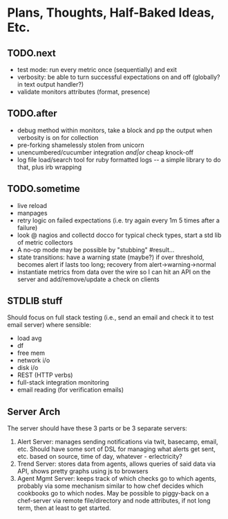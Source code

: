 # Plans, Thoughts, Half-Baked Ideas, Etc. #

## TODO.next ##
* test mode: run every metric once (sequentially) and exit
* verbosity: be able to turn successful expectations on and off (globally? in text output handler?)
* validate monitors attributes (format, presence)

## TODO.after ##
* debug method within monitors, take a block and pp the output when verbosity is on for collection
* pre-forking shamelessly stolen from unicorn
* unencumbered/cucumber integration *and|or* cheap knock-off
* log file load/search tool for ruby formatted logs -- a simple library to do that, plus irb wrapping

## TODO.sometime ##
* live reload
* manpages
* retry logic on failed expectations (i.e. try again every 1m 5 times after a failure)
* look @ nagios and collectd docco for typical check types, start a std lib
of metric collectors
* A no-op mode may be possible by "stubbing" #result...
* state transitions: have a warning state (maybe?) if over threshold, becomes alert if lasts too long;
  recovery from alert->warning->normal
* instantiate metrics from data over the wire so I can hit an API on the server and add/remove/update a check on clients
 
## STDLIB stuff ##
Should focus on full stack testing (i.e., send an email and check it to test email server) where sensible:

* load avg
* df
* free mem
* network i/o
* disk i/o
* REST (HTTP verbs)
* full-stack integration monitoring
* email reading (for verification emails)

## Server Arch ##
The server should have these 3 parts or be 3 separate servers:

1. 	Alert Server: 
   	manages sending notifications via twit, basecamp, email, etc. Should have some sort of
   	DSL for managing what alerts get sent, etc. based on source, time of day,
		whatever - erlectricity?
2.	Trend Server: 
		stores data from agents, allows queries of said data via API, shows pretty
		graphs using js to browsers
3.	Agent Mgmt Server:
		keeps track of which checks go to which agents, probably via some mechanism
		similar to how chef decides which cookbooks go to which nodes. May be possible
		to piggy-back on a chef-server via remote file/directory and node attributes,
		if not long term, then at least to get started.
